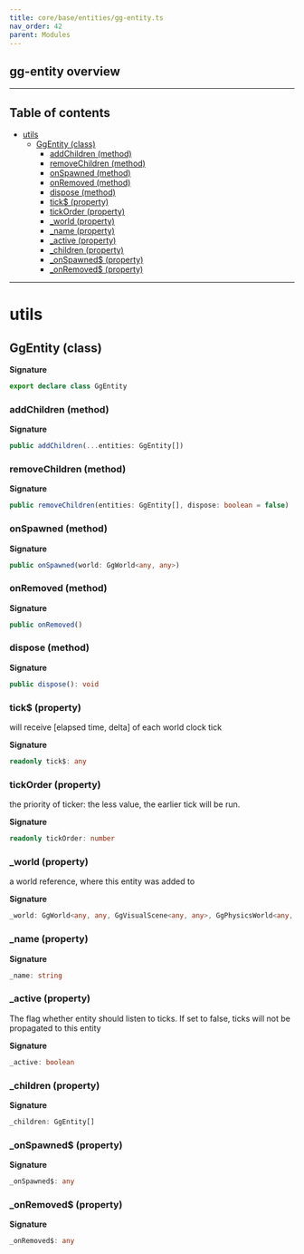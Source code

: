 ```yaml
---
title: core/base/entities/gg-entity.ts
nav_order: 42
parent: Modules
---
```


## gg-entity overview

---

<h2 class="text-delta">Table of contents</h2>

- [utils](#utils)
  - [GgEntity (class)](#ggentity-class)
    - [addChildren (method)](#addchildren-method)
    - [removeChildren (method)](#removechildren-method)
    - [onSpawned (method)](#onspawned-method)
    - [onRemoved (method)](#onremoved-method)
    - [dispose (method)](#dispose-method)
    - [tick$ (property)](#tick-property)
    - [tickOrder (property)](#tickorder-property)
    - [\_world (property)](#_world-property)
    - [\_name (property)](#_name-property)
    - [\_active (property)](#_active-property)
    - [\_children (property)](#_children-property)
    - [\_onSpawned$ (property)](#_onspawned-property)
    - [\_onRemoved$ (property)](#_onremoved-property)

---

# utils

## GgEntity (class)

**Signature**

```ts
export declare class GgEntity
```

### addChildren (method)

**Signature**

```ts
public addChildren(...entities: GgEntity[])
```

### removeChildren (method)

**Signature**

```ts
public removeChildren(entities: GgEntity[], dispose: boolean = false)
```

### onSpawned (method)

**Signature**

```ts
public onSpawned(world: GgWorld<any, any>)
```

### onRemoved (method)

**Signature**

```ts
public onRemoved()
```

### dispose (method)

**Signature**

```ts
public dispose(): void
```

### tick$ (property)

will receive [elapsed time, delta] of each world clock tick

**Signature**

```ts
readonly tick$: any
```

### tickOrder (property)

the priority of ticker: the less value, the earlier tick will be run.

**Signature**

```ts
readonly tickOrder: number
```

### \_world (property)

a world reference, where this entity was added to

**Signature**

```ts
_world: GgWorld<any, any, GgVisualScene<any, any>, GgPhysicsWorld<any, any>> | null
```

### \_name (property)

**Signature**

```ts
_name: string
```

### \_active (property)

The flag whether entity should listen to ticks. If set to false, ticks will not be propagated to this entity

**Signature**

```ts
_active: boolean
```

### \_children (property)

**Signature**

```ts
_children: GgEntity[]
```

### \_onSpawned$ (property)

**Signature**

```ts
_onSpawned$: any
```

### \_onRemoved$ (property)

**Signature**

```ts
_onRemoved$: any
```
